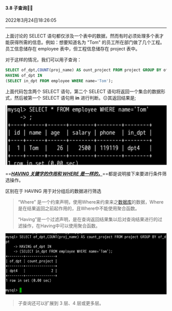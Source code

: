 #### 3.8 子查询🤦‍♂️



2022年3月24日18:26:05

---

上面讨论的 SELECT 语句都仅涉及一个表中的数据，然而有时必须处理多个表才能获得所需的信息。例如：想要知道名为 "Tom" 的员工所在部门做了几个工程。员工信息储存在 employee 表中，但工程信息储存在 project 表中。

对于这样的情况，我们可以用子查询：

```sql
SELECT of_dpt,COUNT(proj_name) AS ount_project FROM project GROUP BY of_dpt
HAVING of_dpt IN
(SELECT in_dpt FROM employee WHERE name='Tom');
```

上面代码包含两个 SELECT 语句，第二个 SELECT 语句将返回一个集合的数据形式，然后被第一个 SELECT 语句用 **in** 进行判断。😐其返回结果是;

![image-20220324182045856](3.8_子查询.assets/image-20220324182045856.png)

==**<u>*HAVING 关键字的作用和 WHERE 是一样的，*</u>**==都是说明接下来要进行条件筛选操作。

区别在于 HAVING 用于对分组后的数据进行筛选

> “Where” 是一个约束声明，使用Where来约束来之[数据库](http://lib.csdn.net/base/mysql)的数据，Where是在结果返回之前起作用的，且Where中不能使用聚合函数。
>
> “Having”是一个过滤声明，是在查询返回结果集以后对查询结果进行的过滤操作，在Having中可以使用聚合函数。 

![13](3.8_子查询.assets/document-uid600404labid74timestamp1529491223362.png)



> 子查询还可以扩展到 3 层、4 层或更多层。

